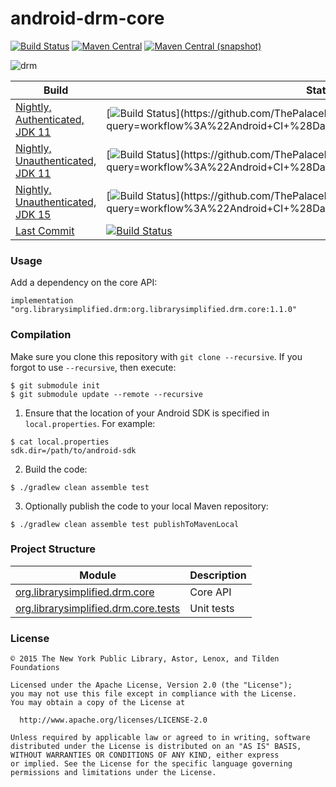 android-drm-core
=====================

[![Build Status](https://img.shields.io/github/workflow/status/ThePalaceProject/android-drm-core/Android%20CI%20(Authenticated)?style=flat-square)](https://github.com/ThePalaceProject/android-drm-core/actions?query=workflow%3A%22Android+CI+%28Authenticated%29%22)
[![Maven Central](https://img.shields.io/maven-central/v/org.thepalaceproject.drm/org.librarysimplified.drm.core?style=flat-square)](https://repo1.maven.org/maven2/org/thepalaceproject/drm/)
[![Maven Central (snapshot)](https://img.shields.io/nexus/s/https/oss.sonatype.org/org.thepalaceproject.drm/org.librarysimplified.drm.core.svg?style=flat-square)](https://oss.sonatype.org/content/repositories/snapshots/org.thepalaceproject.drm/)

![drm](./src/site/resources/drm.jpg?raw=true)

|Build|Status|
|-----|------|
|[Nightly, Authenticated, JDK 11](https://github.com/ThePalaceProject/android-drm-core/actions?query=workflow%3A%22Android+CI+%28Daily+Authenticated%2C+JDK+11%29%22)|[![Build Status](https://img.shields.io/github/workflow/status/ThePalaceProject/android-drm-core/Android%20CI%20(Daily%20Authenticated,%20JDK%2011)?style=flat-square)](https://github.com/ThePalaceProject/android-drm-core/actions?query=workflow%3A%22Android+CI+%28Daily+Authenticated%2C+JDK+11%29%22)|
|[Nightly, Unauthenticated, JDK 11](https://github.com/ThePalaceProject/android-drm-core/actions?query=workflow%3A%22Android+CI+%28Daily+Unauthenticated%2C+JDK+11%29%22)|[![Build Status](https://img.shields.io/github/workflow/status/ThePalaceProject/android-drm-core/Android%20CI%20(Daily%20Unauthenticated,%20JDK%2011)?style=flat-square)](https://github.com/ThePalaceProject/android-drm-core/actions?query=workflow%3A%22Android+CI+%28Daily+Unauthenticated%2C+JDK+11%29%22)|
|[Nightly, Unauthenticated, JDK 15](https://github.com/ThePalaceProject/android-drm-core/actions?query=workflow%3A%22Android+CI+%28Daily+Unauthenticated%2C+JDK+15%29%22)|[![Build Status](https://img.shields.io/github/workflow/status/ThePalaceProject/android-drm-core/Android%20CI%20(Daily%20Unauthenticated,%20JDK%2015)?style=flat-square)](https://github.com/ThePalaceProject/android-drm-core/actions?query=workflow%3A%22Android+CI+%28Daily+Unauthenticated%2C+JDK+15%29%22)|
|[Last Commit](https://github.com/ThePalaceProject/android-drm-core/actions?query=workflow%3A%22Android+CI+%28Authenticated%29%22)|[![Build Status](https://img.shields.io/github/workflow/status/ThePalaceProject/android-drm-core/Android%20CI%20(Authenticated)?style=flat-square)](https://github.com/ThePalaceProject/android-drm-core/actions?query=workflow%3A%22Android+CI+%28Authenticated%29%22)|

### Usage

Add a dependency on the core API:

```
implementation "org.librarysimplified.drm:org.librarysimplified.drm.core:1.1.0"
```

### Compilation

Make sure you clone this repository with `git clone --recursive`. 
If you forgot to use `--recursive`, then execute:

```
$ git submodule init
$ git submodule update --remote --recursive
```

1. Ensure that the location of your Android SDK is specified in `local.properties`.
   For example:

```
$ cat local.properties
sdk.dir=/path/to/android-sdk
```

2. Build the code:

```
$ ./gradlew clean assemble test
```

3. Optionally publish the code to your local Maven repository:

```
$ ./gradlew clean assemble test publishToMavenLocal
```

### Project Structure

|Module|Description|
|------|-----------|
| [org.librarysimplified.drm.core](https://github.com/ThePalaceProject/android-drm-core/tree/develop/org.librarysimplified.drm.core) | Core API
| [org.librarysimplified.drm.core.tests](https://github.com/ThePalaceProject/android-drm-core/tree/develop/org.librarysimplified.drm.core.tests) | Unit tests

### License

```
© 2015 The New York Public Library, Astor, Lenox, and Tilden Foundations

Licensed under the Apache License, Version 2.0 (the "License");
you may not use this file except in compliance with the License.
You may obtain a copy of the License at

  http://www.apache.org/licenses/LICENSE-2.0

Unless required by applicable law or agreed to in writing, software
distributed under the License is distributed on an "AS IS" BASIS,
WITHOUT WARRANTIES OR CONDITIONS OF ANY KIND, either express
or implied. See the License for the specific language governing
permissions and limitations under the License.
```
